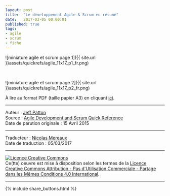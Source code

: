 ```yaml
---
layout: post
title:  "Le développement Agile & Scrum en résumé"
date:   2017-03-05 00:00:01
published: true
tags: 
- agile
- scrum
- fiche
---
```


![miniature agile et scrum page 1]({{ site.url }}assets/quickrefs/agile_11x17_p1_fr.png)

&nbsp;
&nbsp;
&nbsp;

![miniature agile et scrum page 2]({{ site.url }}assets/quickrefs/agile_11x17_p2_fr.png)

À lire au format PDF (taille papier A3) en cliquant [ici](https://www.dropbox.com/s/t81r1cr4ih65zmm/agile_11x17_fr.pdf?dl=0).


---  
Auteur : [Jeff Patton](http://jpattonassociates.com/about-jeff-patton/)  
Source : [Agile Development and Scrum Quick Reference](http://jpattonassociates.com/agile-development-and-scrum-quick-reference/)  
Date de parution originale : 15 Avril 2015  

---
Traducteur : [Nicolas Mereaux](http://www.les-traducteurs-agiles.org/traducteurs/)  
Date de traduction : 05/03/2017  

---

<a rel="license" href="http://creativecommons.org/licenses/by-nc-sa/4.0/"><img alt="Licence Creative Commons" style="border-width:0" src="http://i.creativecommons.org/l/by-nc-sa/4.0/88x31.png" /></a><br />Ce(tte) oeuvre est mise à disposition selon les termes de la <a rel="license" href="http://creativecommons.org/licenses/by-nc-sa/4.0/">Licence Creative Commons Attribution - Pas d'Utilisation Commerciale - Partage dans les Mêmes Conditions 4.0 International</a>.

---

{% include share_buttons.html %}

